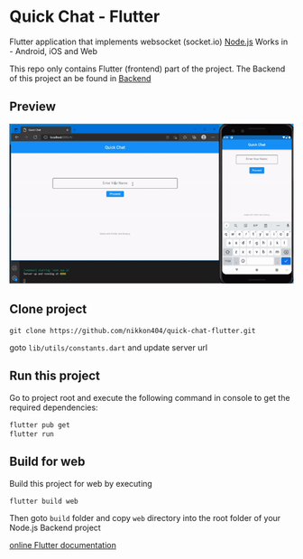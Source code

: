 # Quick Chat - Flutter
Flutter application that implements websocket (socket.io) <a href="https://nodejs.org">Node.js</a>
Works in - Android, iOS and Web

This repo only contains Flutter (frontend) part of the project. The Backend of this project an be found in
<a href="https://github.com/nikkon404/quick-chat-node.git">Backend</a>

## Preview

![Alt text](preview/preview.gif?raw=true "Preview")


## Clone project


```
git clone https://github.com/nikkon404/quick-chat-flutter.git
```

goto `lib/utils/constants.dart` and update server url


## Run this project

Go to project root and execute the following command in console to get the required dependencies: 

```
flutter pub get 
flutter run
```

## Build for web

Build this project for web by executing

```
flutter build web
```

Then goto `build` folder and copy `web` directory into the root folder of your Node.js Backend project

[online Flutter documentation](https://flutter.dev/docs)

